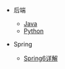 - <span class="title">后端</span>
  - [Java](/java/code-demo/springboot对接minio.md)
  - [Python](/python/Python.md)

- <span class="title">Spring</span>
  - [Spring6详解](/spring/spring6/Spring6-1.md)